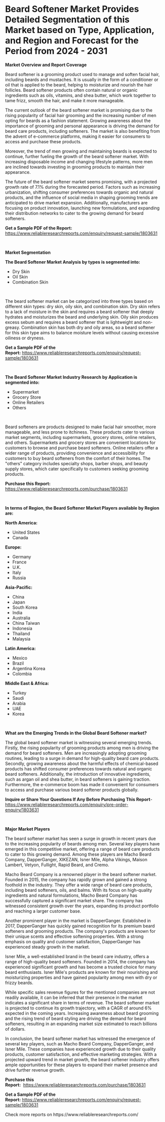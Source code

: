 <p><h1>Beard Softener Market Provides Detailed Segmentation of this Market based on Type, Application, and Region and Forecast for the Period from 2024 - 2031</h1></p><p><strong>Market Overview and Report Coverage</strong></p>
<p><p>Beard softener is a grooming product used to manage and soften facial hair, including beards and mustaches. It is usually in the form of a conditioner or oil that is applied to the beard, helping to moisturize and nourish the hair follicles. Beard softener products often contain natural or organic ingredients such as oils, vitamins, and shea butter, which work together to tame frizz, smooth the hair, and make it more manageable.</p><p>The current outlook of the beard softener market is promising due to the rising popularity of facial hair grooming and the increasing number of men opting for beards as a fashion statement. Growing awareness about the importance of grooming and personal appearance is driving the demand for beard care products, including softeners. The market is also benefiting from the advent of e-commerce platforms, making it easier for consumers to access and purchase these products.</p><p>Moreover, the trend of men growing and maintaining beards is expected to continue, further fueling the growth of the beard softener market. With increasing disposable income and changing lifestyle patterns, more men are inclined towards investing in grooming products to maintain their appearance.</p><p>The future of the beard softener market seems promising, with a projected growth rate of 7.1% during the forecasted period. Factors such as increasing urbanization, shifting consumer preferences towards organic and natural products, and the influence of social media in shaping grooming trends are anticipated to drive market expansion. Additionally, manufacturers are focusing on product innovation, launching new formulations, and expanding their distribution networks to cater to the growing demand for beard softeners.</p></p>
<p><strong>Get a Sample PDF of the Report:</strong> <a href="https://www.reliableresearchreports.com/enquiry/request-sample/1803631">https://www.reliableresearchreports.com/enquiry/request-sample/1803631</a></p>
<p>&nbsp;</p>
<p><strong>Market Segmentation</strong></p>
<p><strong>The Beard Softener Market Analysis by types is segmented into:</strong></p>
<p><ul><li>Dry Skin</li><li>Oil Skin</li><li>Combination Skin</li></ul></p>
<p>&nbsp;</p>
<p><p>The beard softener market can be categorized into three types based on different skin types: dry skin, oily skin, and combination skin. Dry skin refers to a lack of moisture in the skin and requires a beard softener that deeply hydrates and moisturizes the beard and underlying skin. Oily skin produces excess sebum and requires a beard softener that is lightweight and non-greasy. Combination skin has both dry and oily areas, so a beard softener for this skin type aims to balance moisture levels without causing excessive oiliness or dryness.</p></p>
<p><strong>Get a Sample PDF of the Report:</strong>&nbsp;<a href="https://www.reliableresearchreports.com/enquiry/request-sample/1803631">https://www.reliableresearchreports.com/enquiry/request-sample/1803631</a></p>
<p>&nbsp;</p>
<p><strong>The Beard Softener Market Industry Research by Application is segmented into:</strong></p>
<p><ul><li>Supermarket</li><li>Grocery Store</li><li>Online Retailers</li><li>Others</li></ul></p>
<p>&nbsp;</p>
<p><p>Beard softeners are products designed to make facial hair smoother, more manageable, and less prone to itchiness. These products cater to various market segments, including supermarkets, grocery stores, online retailers, and others. Supermarkets and grocery stores are convenient locations for customers to browse and purchase beard softeners. Online retailers offer a wider range of products, providing convenience and accessibility for customers to buy beard softeners from the comfort of their homes. The "others" category includes specialty shops, barber shops, and beauty supply stores, which cater specifically to customers seeking grooming products.</p></p>
<p><strong>Purchase this Report:</strong>&nbsp; <a href="https://www.reliableresearchreports.com/purchase/1803631">https://www.reliableresearchreports.com/purchase/1803631</a></p>
<p>&nbsp;</p>
<p><strong>In terms of Region, the Beard Softener Market Players available by Region are:</strong></p>
<p>
    <p> <strong> North America: </strong>
        <ul>
            <li>United States</li>
            <li>Canada</li>
        </ul>
        </p> 
    <p> <strong> Europe: </strong>
        <ul>
            <li>Germany</li>
            <li>France</li>
            <li>U.K.</li>
            <li>Italy</li>
            <li>Russia</li>
        </ul>
        </p> 
    <p> <strong> Asia-Pacific: </strong>
        <ul>
            <li>China</li>
            <li>Japan</li>
            <li>South Korea</li>
            <li>India</li>
            <li>Australia</li>
            <li>China Taiwan</li>
            <li>Indonesia</li>
            <li>Thailand</li>
            <li>Malaysia</li>
        </ul>
        </p> 
    <p> <strong> Latin America: </strong>
        <ul>
            <li>Mexico</li>
            <li>Brazil</li>
            <li>Argentina Korea</li>
            <li>Colombia</li>
        </ul>
        </p> 
    <p> <strong> Middle East & Africa: </strong>
        <ul>
            <li>Turkey</li>
            <li>Saudi</li>
            <li>Arabia</li>
            <li>UAE</li>
            <li>Korea</li>
        </ul>
    </p>
    </p>
<p>&nbsp;</p>
<p><strong>What are the Emerging Trends in the Global Beard Softener market?</strong></p>
<p><p>The global beard softener market is witnessing several emerging trends. Firstly, the rising popularity of grooming products among men is driving the demand for beard softeners. Men are increasingly adopting grooming routines, leading to a surge in demand for high-quality beard care products. Secondly, growing awareness about the harmful effects of chemical-based products has shifted consumer preferences towards natural and organic beard softeners. Additionally, the introduction of innovative ingredients, such as argan oil and shea butter, in beard softeners is gaining traction. Furthermore, the e-commerce boom has made it convenient for consumers to access and purchase various beard softener products globally.</p></p>
<p><strong>Inquire or Share Your Questions If Any Before Purchasing This Report</strong>- <a href="https://www.reliableresearchreports.com/enquiry/pre-order-enquiry/1803631">https://www.reliableresearchreports.com/enquiry/pre-order-enquiry/1803631</a></p>
<p>&nbsp;</p>
<p><strong>Major Market Players</strong></p>
<p><p>The beard softener market has seen a surge in growth in recent years due to the increasing popularity of beards among men. Several key players have emerged in this competitive market, offering a range of beard care products to cater to this growing demand. Among these players are Macho Beard Company, DapperGanger, XIKEZAN, Isner Mile, Alpha Vikings, Maison Lambert, Vetyon, Fullight, Rapid Beard, and Cremo.</p><p>Macho Beard Company is a renowned player in the beard softener market. Founded in 2015, the company has rapidly grown and gained a strong foothold in the industry. They offer a wide range of beard care products, including beard softeners, oils, and balms. With its focus on high-quality ingredients and natural formulations, Macho Beard Company has successfully captured a significant market share. The company has witnessed consistent growth over the years, expanding its product portfolio and reaching a larger customer base.</p><p>Another prominent player in the market is DapperGanger. Established in 2017, DapperGanger has quickly gained recognition for its premium beard softeners and grooming products. The company's products are known for their unique scents and effective softening properties. With a strong emphasis on quality and customer satisfaction, DapperGanger has experienced steady growth in the market.</p><p>Isner Mile, a well-established brand in the beard care industry, offers a range of high-quality beard softeners. Founded in 2014, the company has experienced significant growth and has become a trusted choice for many beard enthusiasts. Isner Mile's products are known for their nourishing and moisturizing properties and have gained popularity among men with dry or frizzy beards.</p><p>While specific sales revenue figures for the mentioned companies are not readily available, it can be inferred that their presence in the market indicates a significant share in terms of revenue. The beard softener market is projected to continue its growth trajectory, with a CAGR of around 6% expected in the coming years. Increasing awareness about beard grooming and the rising trend of beard styling are driving the demand for beard softeners, resulting in an expanding market size estimated to reach billions of dollars.</p><p>In conclusion, the beard softener market has witnessed the emergence of several key players, such as Macho Beard Company, DapperGanger, and Isner Mile. These companies have experienced growth due to their quality products, customer satisfaction, and effective marketing strategies. With a projected upward trend in market growth, the beard softener industry offers ample opportunities for these players to expand their market presence and drive further revenue growth.</p></p>
<p><strong>Purchase this Report:</strong>&nbsp;&nbsp;<a href="https://www.reliableresearchreports.com/purchase/1803631">https://www.reliableresearchreports.com/purchase/1803631</a></p>
<p></p>
<p><strong>Get a Sample PDF of the Report:</strong>&nbsp;<a href="https://www.reliableresearchreports.com/enquiry/request-sample/1803631">https://www.reliableresearchreports.com/enquiry/request-sample/1803631</a></p>
<p>Check more reports on https://www.reliableresearchreports.com/</p>